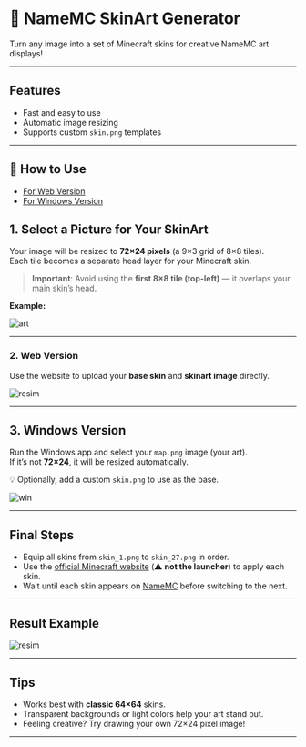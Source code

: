 # 🎨 NameMC SkinArt Generator

Turn any image into a set of Minecraft skins for creative NameMC art displays!

---

##  Features

- Fast and easy to use  
- Automatic image resizing  
- Supports custom `skin.png` templates  

---

## 📸 How to Use
- [For Web Version](#2-web-version)
- [For Windows Version](#3-windows-version)

## 1. Select a Picture for Your SkinArt

Your image will be resized to **72×24 pixels** (a 9×3 grid of 8×8 tiles).  
Each tile becomes a separate head layer for your Minecraft skin.

> **Important**: Avoid using the **first 8×8 tile (top-left)** — it overlaps your main skin’s head.

**Example:**

![art](https://github.com/user-attachments/assets/406f21ba-7908-4795-9d0a-eea0bfb7e65e)

---

### 2. Web Version

Use the website to upload your **base skin** and **skinart image** directly.

![resim](https://github.com/user-attachments/assets/af5b4240-150b-435e-add8-c6c7960e0c6d)


---

## 3. Windows Version

Run the Windows app and select your `map.png` image (your art).  
If it’s not **72×24**, it will be resized automatically.

💡 Optionally, add a custom `skin.png` to use as the base.

![win](https://github.com/user-attachments/assets/07e73b59-fd51-43af-9b2d-6771b183718e)

---

## Final Steps

- Equip all skins from `skin_1.png` to `skin_27.png` in order.
- Use the [official Minecraft website](https://www.minecraft.net/en-us/msaprofile/mygames/editskin) (⚠️ **not the launcher**) to apply each skin.
- Wait until each skin appears on [NameMC](https://namemc.com/) before switching to the next.

---

## Result Example

![resim](https://github.com/user-attachments/assets/d1e33dd8-e10b-43dc-912c-a8ed77ef21d3)

---

## Tips

- Works best with **classic 64×64** skins.
- Transparent backgrounds or light colors help your art stand out.
- Feeling creative? Try drawing your own 72×24 pixel image!

---

